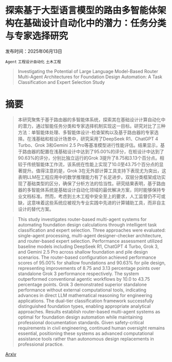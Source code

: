 # 探索基于大型语言模型的路由多智能体架构在基础设计自动化中的潜力：任务分类与专家选择研究

发布时间：2025年06月13日

`Agent` `工程设计自动化` `土木工程`

> Investigating the Potential of Large Language Model-Based Router Multi-Agent Architectures for Foundation Design Automation: A Task Classification and Expert Selection Study

# 摘要

> 本研究聚焦于基于路由器的多智能体系统，探索其在基础设计计算自动化中的潜力，通过智能任务分类和专家选择机制实现这一目标。研究对比了三种方法：单智能体处理、多智能体设计-检查架构以及基于路由器的专家选择。在浅基础和桩设计场景中，研究采用了DeepSeek R1、ChatGPT 4 Turbo、Grok 3和Gemini 2.5 Pro等基准模型进行性能评估。结果显示，基于路由器的配置在浅基础设计中达到了95.00%的评分，在桩设计中达到了90.63%的评分，分别比独立运行的Grok 3提升了8.75和3.13个百分点。相较于传统智能体工作流，该系统在性能上实现了10.0至43.75个百分点的显著提升。值得注意的是，Grok 3在无外部计算工具支持下表现尤为突出，这表明LLM在工程应用中的数学推理能力有了长足进步。双层分类框架成功实现了基础类型的区分，确保了分析方法的恰当性。研究结果表明，基于路由器的多智能体系统是基础设计自动化领域的最优解决方案，同时能够保持专业文档标准。然而，考虑到土木工程中安全至上的要求，人工监督仍不可或缺，这意味着这些系统应被视为专业实践中先进的计算辅助工具，而非自主设计的替代方案。

> This study investigates router-based multi-agent systems for automating foundation design calculations through intelligent task classification and expert selection. Three approaches were evaluated: single-agent processing, multi-agent designer-checker architecture, and router-based expert selection. Performance assessment utilized baseline models including DeepSeek R1, ChatGPT 4 Turbo, Grok 3, and Gemini 2.5 Pro across shallow foundation and pile design scenarios. The router-based configuration achieved performance scores of 95.00% for shallow foundations and 90.63% for pile design, representing improvements of 8.75 and 3.13 percentage points over standalone Grok 3 performance respectively. The system outperformed conventional agentic workflows by 10.0 to 43.75 percentage points. Grok 3 demonstrated superior standalone performance without external computational tools, indicating advances in direct LLM mathematical reasoning for engineering applications. The dual-tier classification framework successfully distinguished foundation types, enabling appropriate analytical approaches. Results establish router-based multi-agent systems as optimal for foundation design automation while maintaining professional documentation standards. Given safety-critical requirements in civil engineering, continued human oversight remains essential, positioning these systems as advanced computational assistance tools rather than autonomous design replacements in professional practice.

[Arxiv](https://arxiv.org/abs/2506.13811)
